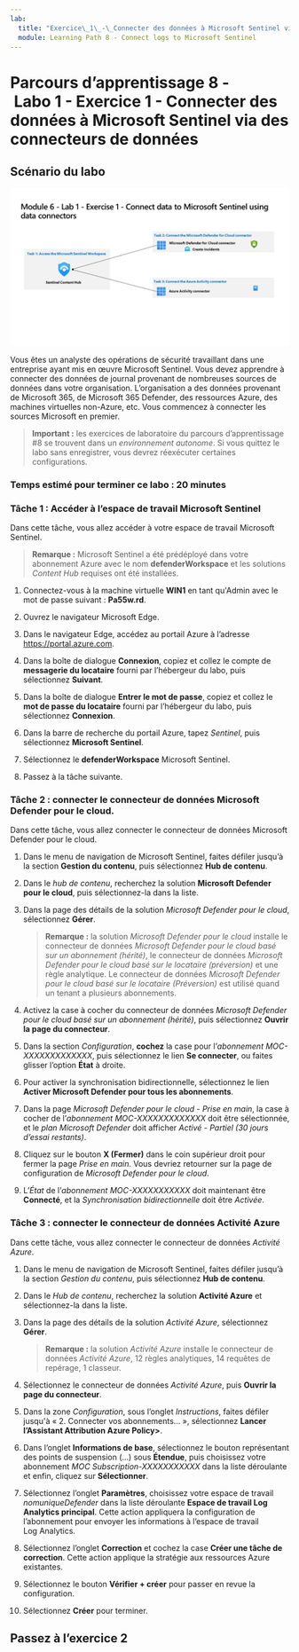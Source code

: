 ```yaml
---
lab:
  title: "Exercice\_1\_-\_Connecter des données à Microsoft Sentinel via des connecteurs de données"
  module: Learning Path 8 - Connect logs to Microsoft Sentinel
---
```


# Parcours d’apprentissage 8 - Labo 1 - Exercice 1 - Connecter des données à Microsoft Sentinel via des connecteurs de données

## Scénario du labo

![Vue d’ensemble du labo](../Media/SC-200-Lab_Diagrams_Mod6_L1_Ex1.png)

Vous êtes un analyste des opérations de sécurité travaillant dans une entreprise ayant mis en œuvre Microsoft Sentinel. Vous devez apprendre à connecter des données de journal provenant de nombreuses sources de données dans votre organisation. L’organisation a des données provenant de Microsoft 365, de Microsoft 365 Defender, des ressources Azure, des machines virtuelles non-Azure, etc. Vous commencez à connecter les sources Microsoft en premier.

>**Important :** les exercices de laboratoire du parcours d’apprentissage #8 se trouvent dans un *environnement autonome*. Si vous quittez le labo sans enregistrer, vous devrez réexécuter certaines configurations.

### Temps estimé pour terminer ce labo : 20 minutes

### Tâche 1 : Accéder à l’espace de travail Microsoft Sentinel

Dans cette tâche, vous allez accéder à votre espace de travail Microsoft Sentinel.

>**Remarque :** Microsoft Sentinel a été prédéployé dans votre abonnement Azure avec le nom **defenderWorkspace** et les solutions *Content Hub* requises ont été installées.

1. Connectez-vous à la machine virtuelle **WIN1** en tant qu'Admin avec le mot de passe suivant : **Pa55w.rd**.  

1. Ouvrez le navigateur Microsoft Edge.

1. Dans le navigateur Edge, accédez au portail Azure à l’adresse <https://portal.azure.com>.

1. Dans la boîte de dialogue **Connexion**, copiez et collez le compte de **messagerie du locataire** fourni par l’hébergeur du labo, puis sélectionnez **Suivant**.

1. Dans la boîte de dialogue **Entrer le mot de passe**, copiez et collez le **mot de passe du locataire** fourni par l’hébergeur du labo, puis sélectionnez **Connexion**.

1. Dans la barre de recherche du portail Azure, tapez *Sentinel*, puis sélectionnez **Microsoft Sentinel**.

1. Sélectionnez le **defenderWorkspace** Microsoft Sentinel.

1. Passez à la tâche suivante.

### Tâche 2 : connecter le connecteur de données Microsoft Defender pour le cloud.

Dans cette tâche, vous allez connecter le connecteur de données Microsoft Defender pour le cloud.

   <!--- >>**Important:** To *Enable* Bi-directional sync, please rerun  **[Lab 05 Exercise 1](https://microsoftlearning.github.io/SC-200T00A-Microsoft-Security-Operations-Analyst/Instructions/Labs/LAB_AK_05_Lab1_Ex01_Enable_MDC.html)**, Task 2, and select **Setup** from the *Microsoft Defender for Cloud* navigation menu to verify all eligible Azure subscriptions are onboarded. --->

1. Dans le menu de navigation de Microsoft Sentinel, faites défiler jusqu’à la section **Gestion du contenu**, puis sélectionnez **Hub de contenu**.

1. Dans le *hub de contenu*, recherchez la solution **Microsoft Defender pour le cloud**, puis sélectionnez-la dans la liste.

1. Dans la page des détails de la solution *Microsoft Defender pour le cloud*, sélectionnez **Gérer**.

    >**Remarque :** la solution *Microsoft Defender pour le cloud* installe le connecteur de données *Microsoft Defender pour le cloud basé sur un abonnement (hérité)*, le connecteur de données *Microsoft Defender pour le cloud basé sur le locataire (préversion)* et une règle analytique. Le connecteur de données *Microsoft Defender pour le cloud basé sur le locataire (Préversion)* est utilisé quand un tenant a plusieurs abonnements.

1. Activez la case à cocher du connecteur de données *Microsoft Defender pour le cloud basé sur un abonnement (hérité)*, puis sélectionnez **Ouvrir la page du connecteur**.

1. Dans la section *Configuration*, **cochez** la case pour l’*abonnement MOC-XXXXXXXXXXXXX*, puis sélectionnez le lien **Se connecter**, ou faites glisser l’option **État** à droite.

1. Pour activer la synchronisation bidirectionnelle, sélectionnez le lien **Activer Microsoft Defender pour tous les abonnements**.

1. Dans la page *Microsoft Defender pour le cloud - Prise en main*, la case à cocher de l’*abonnement MOC-XXXXXXXXXXXXX* doit être sélectionnée, et le *plan Microsoft Defender* doit afficher *Activé - Partiel (30 jours d’essai restants)*.

1. Cliquez sur le bouton **X (Fermer)** dans le coin supérieur droit pour fermer la page *Prise en main*. Vous devriez retourner sur la page de configuration de *Microsoft Defender pour le cloud*.

1. L’*État* de l’*abonnement MOC-XXXXXXXXXXX* doit maintenant être **Connecté**, et la *Synchronisation bidirectionnelle* doit être *Activée*.

    <!--- 1. Scroll down and under the *Create incidents - Recommended!* area, verify that *Create incidents automatically from all alerts generated in this connected service* is **Enabled**. --->

### Tâche 3 : connecter le connecteur de données Activité Azure

Dans cette tâche, vous allez connecter le connecteur de données *Activité Azure*.

1. Dans le menu de navigation de Microsoft Sentinel, faites défiler jusqu’à la section *Gestion du contenu*, puis sélectionnez **Hub de contenu**.

1. Dans le *Hub de contenu*, recherchez la solution **Activité Azure** et sélectionnez-la dans la liste.

1. Dans la page des détails de la solution *Activité Azure*, sélectionnez **Gérer**.

    >**Remarque :** la solution *Activité Azure* installe le connecteur de données *Activité Azure*, 12 règles analytiques, 14 requêtes de repérage, 1 classeur.

1. Sélectionnez le connecteur de données *Activité Azure*, puis **Ouvrir la page du connecteur**.

1. Dans la zone  *Configuration*, sous l’onglet *Instructions*, faites défiler jusqu'à « 2. Connecter vos abonnements… », sélectionnez **Lancer l’Assistant Attribution Azure Policy>**.

1. Dans l’onglet **Informations de base**, sélectionnez le bouton représentant des points de suspension (…) sous **Étendue**, puis choisissez votre abonnement *MOC Subscription-XXXXXXXXXXX* dans la liste déroulante et enfin, cliquez sur **Sélectionner**.

1. Sélectionnez l’onglet **Paramètres**, choisissez votre espace de travail *nomuniqueDefender* dans la liste déroulante **Espace de travail Log Analytics principal**. Cette action appliquera la configuration de l’abonnement pour envoyer les informations à l’espace de travail Log Analytics.

1. Sélectionnez l’onglet **Correction** et cochez la case **Créer une tâche de correction**. Cette action applique la stratégie aux ressources Azure existantes.

1. Sélectionnez le bouton **Vérifier + créer** pour passer en revue la configuration.

1. Sélectionnez **Créer** pour terminer.

## Passez à l’exercice 2
